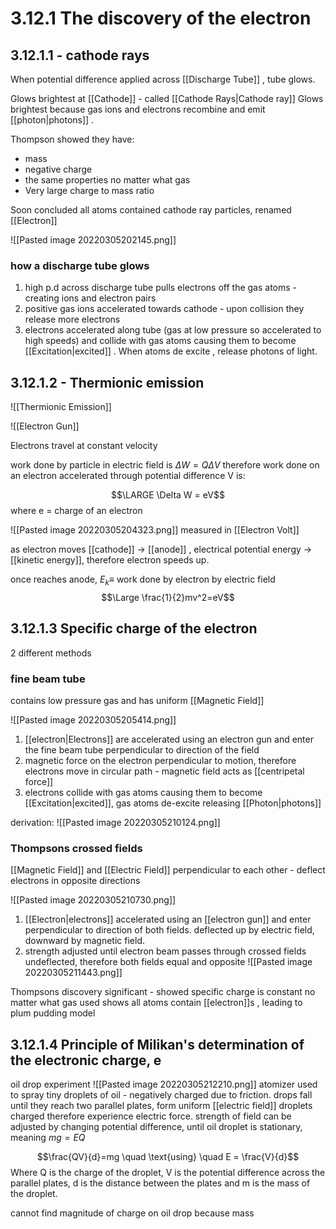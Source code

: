 # 3.12.1 The discovery of the electron

## 3.12.1.1 - cathode rays
When potential difference applied across [[Discharge Tube]] , tube glows. 

Glows brightest at [[Cathode]] - called [[Cathode Rays|Cathode ray]] 
Glows brightest because gas ions and electrons recombine and emit [[photon|photons]] .

Thompson showed they have:
- mass 
- negative charge 
- the same properties no matter what gas
- Very large charge to mass ratio

Soon concluded all atoms contained cathode ray particles, renamed [[Electron]]


![[Pasted image 20220305202145.png]]

### how a discharge tube glows
1) high p.d across discharge tube pulls electrons off the gas atoms - creating ions and electron pairs
2) positive gas ions accelerated towards cathode - upon collision they release more electrons
3) electrons accelerated along tube (gas at low pressure so accelerated to high speeds) and collide with gas atoms causing them to become [[Excitation|excited]] . When atoms de excite , release photons of light.

## 3.12.1.2 - Thermionic emission
![[Thermionic Emission]]

![[Electron Gun]]

Electrons travel at constant velocity

work done by particle in electric field is $\Delta W = Q \Delta V$ therefore work done on an electron accelerated through potential difference V is:

$$\LARGE \Delta W = eV$$
where e = charge of an electron

![[Pasted image 20220305204323.png]]
measured in [[Electron Volt]]

as electron moves [[cathode]] -> [[anode]] , electrical potential energy -> [[kinetic energy]], therefore electron speeds up.

once reaches anode, $E_k \equiv$ work done by electron by electric field
$$\Large \frac{1}{2}mv^2=eV$$
## 3.12.1.3 Specific charge of the electron

2 different methods 

### fine beam tube
contains low pressure gas and has uniform [[Magnetic Field]]

![[Pasted image 20220305205414.png]]
1) [[electron|Electrons]] are accelerated using an electron gun and enter the fine beam tube perpendicular to direction of the field 
2) magnetic force on the electron perpendicular to motion, therefore electrons move in circular path - magnetic field acts as [[centripetal force]]
3) electrons collide with gas atoms causing them to become [[Excitation|excited]], gas atoms de-excite releasing [[Photon|photons]]

derivation:
![[Pasted image 20220305210124.png]]

### Thompsons crossed fields
[[Magnetic Field]] and [[Electric Field]]
perpendicular to each other - deflect electrons in opposite directions

![[Pasted image 20220305210730.png]]

1) [[Electron|electrons]] accelerated using an [[electron gun]] and enter perpendicular to direction of both fields. deflected up by electric field, downward by magnetic field.
2) strength adjusted until electron beam passes through crossed fields undeflected, therefore both fields equal and opposite
![[Pasted image 20220305211443.png]]

Thompsons discovery significant - showed specific charge is constant no matter what gas used
shows all atoms contain [[electron]]s , leading to plum pudding model

## 3.12.1.4 Principle of Milikan's determination of the electronic charge, e
oil drop experiment
![[Pasted image 20220305212210.png]]
atomizer used to spray tiny droplets of oil - negatively charged due to friction. 
drops fall until they reach two parallel plates, form uniform [[electric field]] 
droplets charged therefore experience electric force. 
strength of field can be adjusted by changing potential difference, until oil droplet is stationary, meaning $mg=EQ$

$$\frac{QV}{d}=mg \quad \text{using} \quad E = \frac{V}{d}$$ Where Q is the charge of the droplet, V is the potential difference across the parallel plates, d is the distance between the plates and m is the mass of the droplet.

cannot find magnitude of charge on oil drop because mass 
